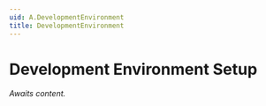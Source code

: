 ```yaml
---
uid: A.DevelopmentEnvironment
title: DevelopmentEnvironment
---
```

# Development Environment Setup

*Awaits content.*